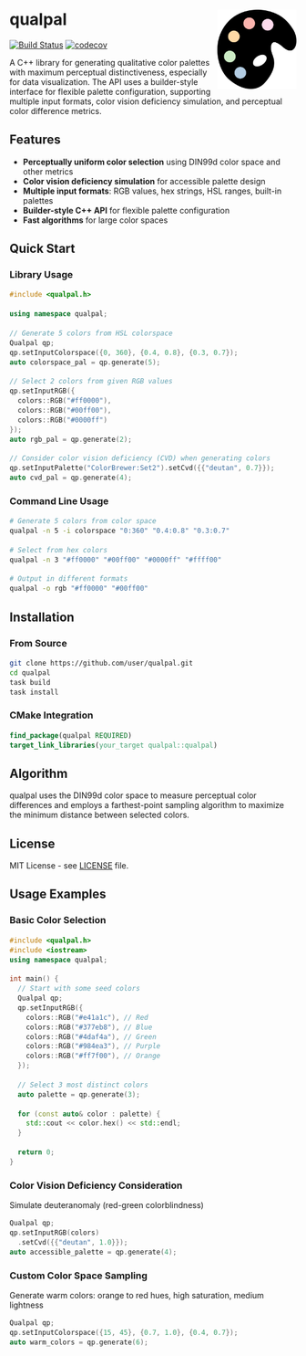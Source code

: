 # qualpal <img src='https://raw.githubusercontent.com/jolars/qualpal/refs/heads/main/docs/images/logo.svg' align="right" width="139" />

[![Build Status](https://github.com/jolars/qualpal/actions/workflows/build-and-test.yml/badge.svg)](https://github.com/jolars/qualpal/actions/workflows/build-and-test.yml)
[![codecov](https://codecov.io/gh/jolars/qualpal/graph/badge.svg?token=p5JTFa9BUz)](https://codecov.io/gh/jolars/qualpal)

A C++ library for generating qualitative color palettes with maximum perceptual
distinctiveness, especially for data visualization. The API uses a
builder-style interface for flexible palette configuration, supporting multiple
input formats, color vision deficiency simulation, and perceptual color
difference metrics.

## Features

- **Perceptually uniform color selection** using DIN99d color space and other metrics
- **Color vision deficiency simulation** for accessible palette design
- **Multiple input formats**: RGB values, hex strings, HSL ranges, built-in palettes
- **Builder-style C++ API** for flexible palette configuration
- **Fast algorithms** for large color spaces

## Quick Start

### Library Usage

```cpp
#include <qualpal.h>

using namespace qualpal;

// Generate 5 colors from HSL colorspace
Qualpal qp;
qp.setInputColorspace({0, 360}, {0.4, 0.8}, {0.3, 0.7});
auto colorspace_pal = qp.generate(5);

// Select 2 colors from given RGB values
qp.setInputRGB({
  colors::RGB("#ff0000"),
  colors::RGB("#00ff00"),
  colors::RGB("#0000ff")
});
auto rgb_pal = qp.generate(2);

// Consider color vision deficiency (CVD) when generating colors
qp.setInputPalette("ColorBrewer:Set2").setCvd({{"deutan", 0.7}});
auto cvd_pal = qp.generate(4);
```

### Command Line Usage

```bash
# Generate 5 colors from color space
qualpal -n 5 -i colorspace "0:360" "0.4:0.8" "0.3:0.7"

# Select from hex colors
qualpal -n 3 "#ff0000" "#00ff00" "#0000ff" "#ffff00"

# Output in different formats
qualpal -o rgb "#ff0000" "#00ff00"
```

## Installation

### From Source

```bash
git clone https://github.com/user/qualpal.git
cd qualpal
task build
task install
```

### CMake Integration

```cmake
find_package(qualpal REQUIRED)
target_link_libraries(your_target qualpal::qualpal)
```

## Algorithm

qualpal uses the DIN99d color space to measure perceptual color differences and employs a farthest-point sampling algorithm to maximize the minimum distance between selected colors.

## License

MIT License - see [LICENSE](LICENSE) file.

## Usage Examples

### Basic Color Selection

```cpp
#include <qualpal.h>
#include <iostream>
using namespace qualpal;

int main() {
  // Start with some seed colors
  Qualpal qp;
  qp.setInputRGB({
    colors::RGB("#e41a1c"), // Red
    colors::RGB("#377eb8"), // Blue
    colors::RGB("#4daf4a"), // Green
    colors::RGB("#984ea3"), // Purple
    colors::RGB("#ff7f00"), // Orange
  });

  // Select 3 most distinct colors
  auto palette = qp.generate(3);

  for (const auto& color : palette) {
    std::cout << color.hex() << std::endl;
  }

  return 0;
}
```

### Color Vision Deficiency Consideration

Simulate deuteranomaly (red-green colorblindness)

```cpp
Qualpal qp;
qp.setInputRGB(colors)
  .setCvd({{"deutan", 1.0}});
auto accessible_palette = qp.generate(4);
```

### Custom Color Space Sampling

Generate warm colors: orange to red hues, high saturation, medium lightness

```cpp
Qualpal qp;
qp.setInputColorspace({15, 45}, {0.7, 1.0}, {0.4, 0.7});
auto warm_colors = qp.generate(6);
```
